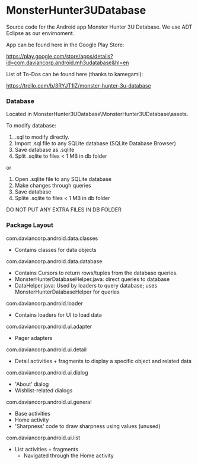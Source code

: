 MonsterHunter3UDatabase
=======================

Source code for the Android app Monster Hunter 3U Database. We use ADT Eclipse as our envirnoment.

App can be found here in the Google Play Store:

https://play.google.com/store/apps/details?id=com.daviancorp.android.mh3udatabase&hl=en

List of To-Dos can be found here (thanks to kamegami):

https://trello.com/b/3RYJT1lZ/monster-hunter-3u-database

### Database

Located in MonsterHunter3UDatabase\MonsterHunter3UDatabase\assets.

To modify database:
  1) .sql to modify directly.
  2) Import .sql file to any SQLite database (SQLite Database Browser)
  3) Save database as .sqlite
  4) Split .sqlite to files < 1 MB in db folder
  
  or
  
  1) Open .sqlite file to any SQLite database
  2) Make changes through queries
  3) Save database
  4) Splite .sqlite to files < 1 MB in db folder
  
DO NOT PUT ANY EXTRA FILES IN DB FOLDER

### Package Layout

com.daviancorp.android.data.classes
  - Contains classes for data objects

com.daviancorp.android.data.database
  - Contains Cursors to return rows/tuples from the database queries.
  - MonsterHunterDatabaseHelper.java: direct queries to database
  - DataHelper.java: Used by loaders to query database; uses MonsterHunterDatabaseHelper for queries

com.daviancorp.android.loader
  - Contains loaders for UI to load data

com.daviancorp.android.ui.adapter
  - Pager adapters

com.daviancorp.android.ui.detail
  - Detail activities + fragments to display a specific object and related data

com.daviancorp.android.ui.dialog
  - 'About' dialog
  - Wishlist-related dialogs

com.daviancorp.android.ui.general
  - Base activities
  - Home activity
  - 'Sharpness' code to draw sharpness using values (unused)

com.daviancorp.android.ui.list
  - List activities + fragments
    - Navigated through the Home activity
